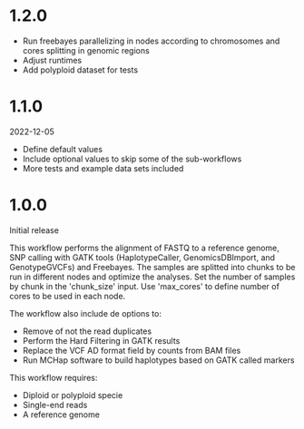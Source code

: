# 1.2.0

* Run freebayes parallelizing in nodes according to chromosomes and cores splitting in genomic regions
* Adjust runtimes 
* Add polyploid dataset for tests

# 1.1.0

2022-12-05

* Define default values
* Include optional values to skip some of the sub-workflows
* More tests and example data sets included

# 1.0.0

Initial release

This workflow performs the alignment of FASTQ to a reference genome, SNP calling with GATK tools (HaplotypeCaller, GenomicsDBImport, and GenotypeGVCFs) and Freebayes. The samples are splitted into chunks to be run in different nodes and optimize the analyses. Set the number of samples by chunk in the 'chunk_size' input. Use 'max_cores' to define number of cores to be used in each node.

The workflow also include de options to:

* Remove of not the read duplicates 
* Perform the Hard Filtering in GATK results
* Replace the VCF AD format field by counts from BAM files
* Run MCHap software to build haplotypes based on GATK called markers

This workflow requires:

* Diploid or polyploid specie
* Single-end reads
* A reference genome
